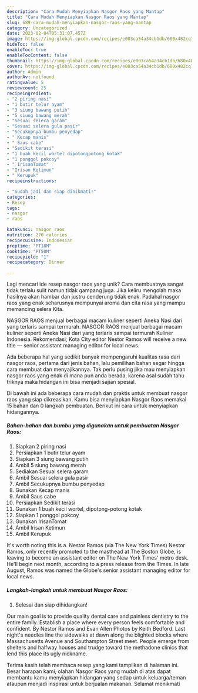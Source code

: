 ```yaml
---
description: "Cara Mudah Menyiapkan Nasgor Raos yang Mantap"
title: "Cara Mudah Menyiapkan Nasgor Raos yang Mantap"
slug: 689-cara-mudah-menyiapkan-nasgor-raos-yang-mantap
category: Uncategorized
date: 2023-02-04T05:31:07.457Z
image: https://img-global.cpcdn.com/recipes/e003ca54a34cb1db/680x482cq70/nasgor-raos-foto-resep-utama.jpg
hideToc: false
enableToc: true
enableTocContent: false
thumbnail: https://img-global.cpcdn.com/recipes/e003ca54a34cb1db/680x482cq70/nasgor-raos-foto-resep-utama.jpg
cover: https://img-global.cpcdn.com/recipes/e003ca54a34cb1db/680x482cq70/nasgor-raos-foto-resep-utama.jpg
author: Admin
authorAv: notfound
ratingvalue: 5
reviewcount: 25
recipeingredient:
- "2 piring nasi"
- "1 butir telur ayam"
- "3 siung bawang putih"
- "5 siung bawang merah"
- "Sesuai selera garam"
- "Sesuai selera gula pasir"
- "Secukupnya bumbu penyedap"
- " Kecap manis"
- " Saus cabe"
- "Sedikit terasi"
- "1 buah kecil wortel dipotongpotong kotak"
- "1 ponggol pokcoy"
- " IrisanTomat"
- "Irisan Ketimun"
- " Kerupuk"
recipeinstructions:

- "Sudah jadi dan siap dinikmati!"
categories:
- Resep
tags:
- nasgor
- raos

katakunci: nasgor raos 
nutrition: 270 calories
recipecuisine: Indonesian
preptime: "PT18M"
cooktime: "PT50M"
recipeyield: "1"
recipecategory: Dinner

---
```





Lagi mencari ide resep nasgor raos yang unik? Cara membuatnya sangat tidak terlalu sulit namun tidak gampang juga. Jika keliru mengolah maka hasilnya akan hambar dan justru cenderung tidak enak. Padahal nasgor raos yang enak seharusnya mempunyai aroma dan cita rasa yang mampu memancing selera Kita.





NASGOR RAOS menjual berbagai macam kuliner seperti Aneka Nasi dari yang terlaris sampai termurah. NASGOR RAOS menjual berbagai macam kuliner seperti Aneka Nasi dari yang terlaris sampai termurah Kuliner Indonesia. Rekomendasi; Kota City editor Nestor Ramos will receive a new title — senior assistant managing editor for local news.

Ada beberapa hal yang sedikit banyak mempengaruhi kualitas rasa dari nasgor raos, pertama dari jenis bahan, lalu pemilihan bahan segar hingga cara membuat dan menyajikannya. Tak perlu pusing jika mau menyiapkan nasgor raos yang enak di mana pun anda berada, karena asal sudah tahu triknya maka hidangan ini bisa menjadi sajian spesial.






Di bawah ini ada beberapa cara mudah dan praktis untuk membuat nasgor raos yang siap dikreasikan. Kamu bisa menyiapkan Nasgor Raos memakai 15 bahan dan 0 langkah pembuatan. Berikut ini cara untuk menyiapkan hidangannya.

<!--inarticleads1-->

##### Bahan-bahan dan bumbu yang digunakan untuk pembuatan Nasgor Raos:

1. Siapkan 2 piring nasi
1. Persiapkan 1 butir telur ayam
1. Siapkan 3 siung bawang putih
1. Ambil 5 siung bawang merah
1. Sediakan Sesuai selera garam
1. Ambil Sesuai selera gula pasir
1. Ambil Secukupnya bumbu penyedap
1. Gunakan  Kecap manis
1. Ambil  Saus cabe
1. Persiapkan Sedikit terasi
1. Gunakan 1 buah kecil wortel, dipotong-potong kotak
1. Siapkan 1 ponggol pokcoy
1. Gunakan  IrisanTomat
1. Ambil Irisan Ketimun
1. Ambil  Kerupuk


It&#39;s worth noting this is a. Nestor Ramos (via The New York Times) Nestor Ramos, only recently promoted to the masthead at The Boston Globe, is leaving to become an assistant editor on The New York Times&#39; metro desk. He&#39;ll begin next month, according to a press release from the Times. In late August, Ramos was named the Globe&#39;s senior assistant managing editor for local news. 

<!--inarticleads2-->

##### Langkah-langkah untuk membuat Nasgor Raos:


1. Selesai dan siap dihidangkan!

Our main goal is to provide quality dental care and painless dentistry to the entire family. Establish a place where every person feels comfortable and confident. By Nestor Ramos and Evan Allen Photos by Keith Bedford. Last night&#39;s needles line the sidewalks at dawn along the blighted blocks where Massachusetts Avenue and Southampton Street meet. People emerge from shelters and halfway houses and trudge toward the methadone clinics that lend this place its ugly nickname. 

Terima kasih telah membaca resep yang kami tampilkan di halaman ini. Besar harapan kami, olahan Nasgor Raos yang mudah di atas dapat membantu kamu menyiapkan hidangan yang sedap untuk keluarga/teman ataupun menjadi inspirasi untuk berjualan makanan. Selamat menikmati

